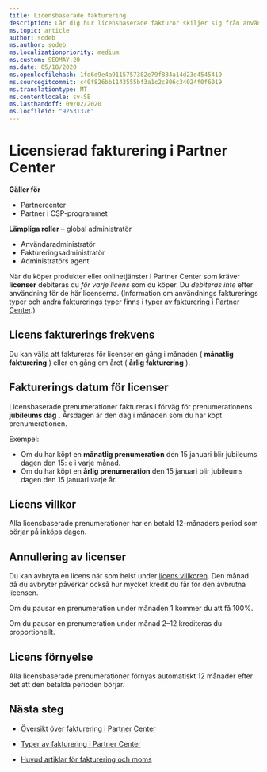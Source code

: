 ```yaml
---
title: Licensbaserade fakturering
description: Lär dig hur licensbaserade fakturor skiljer sig från användnings faktureringar i Partner Center, inklusive hur du faktureras per licens (inte efter licens användning).
ms.topic: article
author: sodeb
ms.author: sodeb
ms.localizationpriority: medium
ms.custom: SEOMAY.20
ms.date: 05/18/2020
ms.openlocfilehash: 1fd6d9e4a9115757382e79f884a14d23e4545419
ms.sourcegitcommit: c40f826bb1143555bf3a1c2c806c34024f0f6019
ms.translationtype: MT
ms.contentlocale: sv-SE
ms.lasthandoff: 09/02/2020
ms.locfileid: "92531376"
---
```

# <a name="license-based-billing-in-partner-center"></a>Licensierad fakturering i Partner Center

**Gäller för**

- Partnercenter
- Partner i CSP-programmet

**Lämpliga roller** – global administratör
- Användaradministratör
- Faktureringsadministratör
- Administratörs agent

När du köper produkter eller onlinetjänster i Partner Center som kräver **licenser** debiteras du *för varje licens* som du köper. Du *debiteras inte* efter användning för de här licenserna. (Information om användnings fakturerings typer och andra fakturerings typer finns i [typer av fakturering i Partner Center](billing-different-types.md).)

## <a name="license-billing-frequency"></a>Licens fakturerings frekvens

Du kan välja att faktureras för licenser en gång i månaden ( **månatlig fakturering** ) eller en gång om året ( **årlig fakturering** ). 

## <a name="billing-date-for-licenses"></a>Fakturerings datum för licenser

Licensbaserade prenumerationer faktureras i förväg för prenumerationens **jubileums dag** . Årsdagen är den dag i månaden som du har köpt prenumerationen.

Exempel:

- Om du har köpt en **månatlig prenumeration** den 15 januari blir jubileums dagen den 15: e i varje månad.
- Om du har köpt en **årlig prenumeration** den 15 januari blir jubileums dagen den 15 januari varje år.

## <a name="license-term"></a>Licens villkor

Alla licensbaserade prenumerationer har en betald 12-månaders period som börjar på inköps dagen.

## <a name="license-cancellation"></a>Annullering av licenser

Du kan avbryta en licens när som helst under [licens villkoren](#license-term). Den månad då du avbryter påverkar också hur mycket kredit du får för den avbrutna licensen.

Om du pausar en prenumeration under månaden 1 kommer du att få 100%.

Om du pausar en prenumeration under månad 2–12 krediteras du proportionellt.

## <a name="license-renewal"></a>Licens förnyelse

Alla licensbaserade prenumerationer förnyas automatiskt 12 månader efter det att den betalda perioden börjar.

## <a name="next-steps"></a>Nästa steg

- [Översikt över fakturering i Partner Center](billing-basics.md)

- [Typer av fakturering i Partner Center](billing-different-types.md)

- [Huvud artiklar för fakturering och moms](billing.md)
